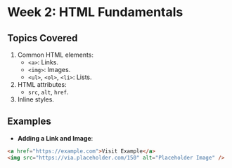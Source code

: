 # Week 2: HTML Fundamentals

## Topics Covered

1. Common HTML elements:
   - `<a>`: Links.
   - `<img>`: Images.
   - `<ul>`, `<ol>`, `<li>`: Lists.
2. HTML attributes:
   - `src`, `alt`, `href`.
3. Inline styles.

## Examples

- **Adding a Link and Image**:

```html
<a href="https://example.com">Visit Example</a>
<img src="https://via.placeholder.com/150" alt="Placeholder Image" />
```
